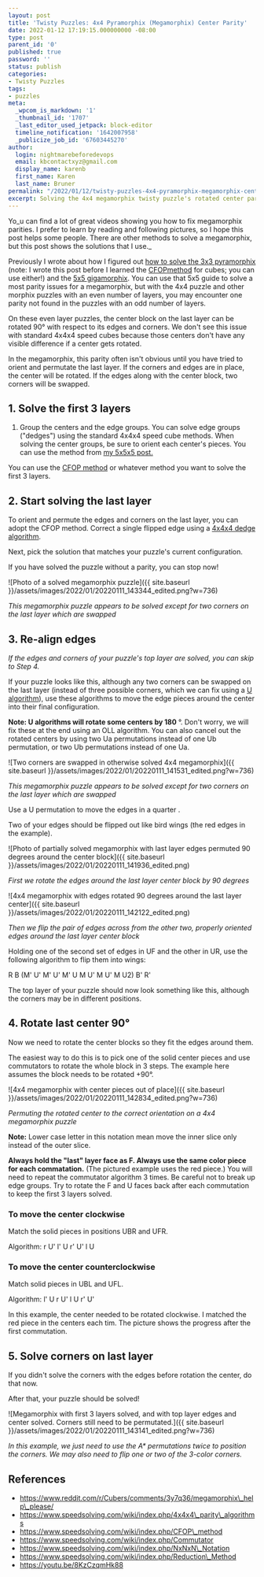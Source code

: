 ```yaml
---
layout: post
title: 'Twisty Puzzles: 4x4 Pyramorphix (Megamorphix) Center Parity'
date: 2022-01-12 17:19:15.000000000 -08:00
type: post
parent_id: '0'
published: true
password: ''
status: publish
categories:
- Twisty Puzzles
tags:
- puzzles
meta:
  _wpcom_is_markdown: '1'
  _thumbnail_id: '1707'
  _last_editor_used_jetpack: block-editor
  timeline_notification: '1642007958'
  _publicize_job_id: '67603445270'
author:
  login: nightmarebeforedevops
  email: kbcontactxyz@gmail.com
  display_name: karenb
  first_name: Karen
  last_name: Bruner
permalink: "/2022/01/12/twisty-puzzles-4x4-pyramorphix-megamorphix-center-parity/"
excerpt: Solving the 4x4 megamorphix twisty puzzle's rotated center parity
---
```

<!-- wp:paragraph -->

Yo_u can find a lot of great videos showing you how to fix megamorphix parities. I prefer to learn by reading and following pictures, so I hope this post helps some people. There are other methods to solve a megamorphix, but this post shows the solutions that I use._

<!-- /wp:paragraph -->

<!-- wp:paragraph -->

Previously I wrote about how I figured out [how to solve the 3x3 pyramorphix](https://productionwithscissors.run/2021/05/06/twisty-puzzles-3x3-pyramorphix-solution/) (note: I wrote this post before I learned the [CFOP](https://www.speedsolving.com/wiki/index.php/CFOP_method)[method](https://www.speedsolving.com/wiki/index.php/CFOP_method) for cubes; you can use either!) and the [5x5 gigamorphix](https://productionwithscissors.run/2021/06/10/twisty-puzzles-5x5-pyramorphix-gigamorphix-solution/). You can use that 5x5 guide to solve a most parity issues for a megamorphix, but with the 4x4 puzzle and other morphix puzzles with an even number of layers, you may encounter one parity not found in the puzzles with an odd number of layers.

<!-- /wp:paragraph -->

<!-- wp:paragraph -->

On these even layer puzzles, the center block on the last layer can be rotated 90° with respect to its edges and corners. We don't see this issue with standard 4x4x4 speed cubes because those centers don't have any visible difference if a center gets rotated.

<!-- /wp:paragraph -->

<!-- wp:paragraph -->

In the megamorphix, this parity often isn't obvious until you have tried to orient and permutate the last layer. If the corners and edges are in place, the center will be rotated. If the edges along with the center block, two corners will be swapped.

<!-- /wp:paragraph -->

<!-- wp:heading -->

## 1. Solve the first 3 layers

<!-- /wp:heading -->

<!-- wp:list {"ordered":true} -->

1. Group the centers and the edge groups. You can solve edge groups ("dedges") using the standard 4x4x4 speed cube methods. When solving the center groups, be sure to orient each center's pieces. You can use the method from [my 5x5x5 post.](https://productionwithscissors.run/2021/06/10/twisty-puzzles-5x5-pyramorphix-gigamorphix-solution/)

<!-- /wp:list -->

<!-- wp:paragraph -->

You can use the [CFOP method](https://www.speedsolving.com/wiki/index.php/CFOP_method) or whatever method you want to solve the first 3 layers.

<!-- /wp:paragraph -->

<!-- wp:heading -->

## 2. Start solving the last layer

<!-- /wp:heading -->

<!-- wp:paragraph -->

To orient and permute the edges and corners on the last layer, you can adopt the CFOP method. Correct a single flipped edge using a [4x4x4 dedge algorithm](https://www.speedsolving.com/wiki/index.php/4x4x4_parity_algorithms#One_dedge_flip).

<!-- /wp:paragraph -->

<!-- wp:paragraph -->

Next, pick the solution that matches your puzzle's current configuration.

<!-- /wp:paragraph -->

<!-- wp:group -->

<!-- wp:columns -->
<!-- wp:column {"width":"66.66%"} -->
<!-- wp:paragraph -->

If you have solved the puzzle without a parity, you can stop now!

<!-- /wp:paragraph -->

<!-- /wp:column -->

<!-- wp:column {"width":"33.33%"} -->

<!-- wp:image {"id":1712,"sizeSlug":"large","linkDestination":"none"} -->
![Photo of a solved megamorphix puzzle]({{ site.baseurl }}/assets/images/2022/01/20220111_143344_edited.png?w=736)  

_This megamorphix puzzle appears to be solved except for two corners on the last layer which are swapped_

<!-- /wp:image -->

<!-- /wp:column -->

<!-- /wp:columns -->

<!-- /wp:group -->

<!-- wp:heading -->

## 3. Re-align edges

<!-- /wp:heading -->

<!-- wp:columns -->

<!-- wp:column {"width":"66.66%"} -->
<!-- wp:paragraph -->

_If the edges and corners of your puzzle's top layer are solved, you can skip to Step 4._

<!-- /wp:paragraph -->

<!-- wp:paragraph -->

If your puzzle looks like this, although any two corners can be swapped on the last layer (instead of three possible corners, which we can fix using a [U algorithm](https://www.speedsolving.com/wiki/index.php/PLL#U_Permutation_:_a)), use these algorithms to move the edge pieces around the center into their final configuration.

<!-- /wp:paragraph -->

<!-- wp:paragraph -->

**Note: U algorithms will rotate some centers by 180** °. Don't worry, we will fix these at the end using an OLL algorithm. You can also cancel out the rotated centers by using two Ua permutations instead of one Ub permutation, or two Ub permutations instead of one Ua.

<!-- /wp:paragraph -->

<!-- /wp:column -->

<!-- wp:column {"width":"33.33%"} -->

<!-- wp:image {"id":1707,"sizeSlug":"large","linkDestination":"none"} -->
![Two corners are swapped in otherwise solved 4x4 megamorphix]({{ site.baseurl }}/assets/images/2022/01/20220111_141531_edited.png?w=736)  

_This megamorphix puzzle appears to be solved except for two corners on the last layer which are swapped_

<!-- /wp:image -->

<!-- /wp:column -->

<!-- /wp:columns -->

<!-- wp:columns -->

<!-- wp:column -->
<!-- wp:paragraph -->

Use a U permutation to move the edges in a quarter .

<!-- /wp:paragraph -->

<!-- wp:paragraph -->

Two of your edges should be flipped out like bird wings (the red edges in the example).

<!-- /wp:paragraph -->

<!-- /wp:column -->

<!-- wp:column -->

<!-- wp:image {"id":1716,"sizeSlug":"large","linkDestination":"none"} -->
![Photo of partially solved megamorphix with last layer edges permuted 90 degrees around the center block]({{ site.baseurl }}/assets/images/2022/01/20220111_141936_edited.png)  

_First we rotate the edges around the last layer center block by 90 degrees_

<!-- /wp:image -->

<!-- /wp:column -->

<!-- /wp:columns -->

<!-- wp:columns -->

<!-- wp:column -->
<!-- wp:image {"id":1715,"sizeSlug":"large","linkDestination":"none"} -->
![4x4 megamorphix with edges rotated 90 degrees around the last layer center]({{ site.baseurl }}/assets/images/2022/01/20220111_142122_edited.png)  

_Then we flip the pair of edges across from the other two, properly oriented edges around the last layer center block_

<!-- /wp:image -->

<!-- /wp:column -->

<!-- wp:column -->

<!-- wp:paragraph -->

Holding one of the second set of edges in UF and the other in UR, use the following algorithm to flip them into wings:

<!-- /wp:paragraph -->

<!-- wp:paragraph -->

R B (M' U' M' U' M' U M U' M U' M U2) B' R'

<!-- /wp:paragraph -->

<!-- wp:paragraph -->

The top layer of your puzzle should now look something like this, although the corners may be in different positions.

<!-- /wp:paragraph -->

<!-- /wp:column -->

<!-- /wp:columns -->

<!-- wp:heading -->

## 4. Rotate last center 90°

<!-- /wp:heading -->

<!-- wp:columns -->

<!-- wp:column -->
<!-- wp:paragraph -->

Now we need to rotate the center blocks so they fit the edges around them.

<!-- /wp:paragraph -->

<!-- wp:paragraph -->

The easiest way to do this is to pick one of the solid center pieces and use commutators to rotate the whole block in 3 steps. The example here assumes the block needs to be rotated +90°.

<!-- /wp:paragraph -->

<!-- /wp:column -->

<!-- wp:column -->

<!-- wp:image {"id":1714,"sizeSlug":"large","linkDestination":"none"} -->
![4x4 megamorphix with center pieces out of place]({{ site.baseurl }}/assets/images/2022/01/20220111_142834_edited.png?w=736)  

_Permuting the rotated center to the correct orientation on a 4x4 megamorphix puzzle_

<!-- /wp:image -->

<!-- /wp:column -->

<!-- /wp:columns -->

<!-- wp:paragraph -->

**Note:** Lower case letter in this notation mean move the inner slice only instead of the outer slice.

<!-- /wp:paragraph -->

<!-- wp:paragraph -->

**Always hold the "last" layer face as F. Always use the same color piece for each commatation.** (The pictured example uses the red piece.) You will need to repeat the commutator algorithm 3 times. Be careful not to break up edge groups. Try to rotate the F and U faces back after each commutation to keep the first 3 layers solved.

<!-- /wp:paragraph -->

<!-- wp:heading {"level":3} -->

### To move the center clockwise

<!-- /wp:heading -->

<!-- wp:paragraph -->

Match the solid pieces in positions UBR and UFR.

<!-- /wp:paragraph -->

<!-- wp:paragraph -->

Algorithm: r U' l' U r' U' l U

<!-- /wp:paragraph -->

<!-- wp:heading {"level":3} -->

### To move the center counterclockwise

<!-- /wp:heading -->

<!-- wp:paragraph -->

Match solid pieces in UBL and UFL.

<!-- /wp:paragraph -->

<!-- wp:paragraph -->

Algorithm: l' U r U' l U r' U'

<!-- /wp:paragraph -->

<!-- wp:paragraph -->

In this example, the center needed to be rotated clockwise. I matched the red piece in the centers each tim. The picture shows the progress after the first commutation.

<!-- /wp:paragraph -->

<!-- wp:heading -->

## 5. Solve corners on last layer

<!-- /wp:heading -->

<!-- wp:columns -->

<!-- wp:column {"width":"33.33%"} -->
<!-- wp:paragraph -->

If you didn't solve the corners with the edges before rotation the center, do that now.

<!-- /wp:paragraph -->

<!-- wp:paragraph -->

After that, your puzzle should be solved!

<!-- /wp:paragraph -->

<!-- /wp:column -->

<!-- wp:column {"width":"66.66%"} -->

<!-- wp:image {"id":1713,"sizeSlug":"large","linkDestination":"none"} -->
![Megamorphix with first 3 layers solved, and with top layer edges and center solved. Corners still need to be permutated.]({{ site.baseurl }}/assets/images/2022/01/20220111_143141_edited.png?w=736)  

_In this example, we just need to use the A* permutations twice to position the corners. We may also need to flip one or two of the 3-color corners._

<!-- /wp:image -->

<!-- /wp:column -->

<!-- /wp:columns -->

<!-- wp:heading -->

## References

<!-- /wp:heading -->

<!-- wp:list -->

- https://www.reddit.com/r/Cubers/comments/3y7q36/megamorphix\_help\_please/
- https://www.speedsolving.com/wiki/index.php/4x4x4\_parity\_algorithms
- https://www.speedsolving.com/wiki/index.php/CFOP\_method
- https://www.speedsolving.com/wiki/index.php/Commutator
- https://www.speedsolving.com/wiki/index.php/NxNxN\_Notation
- https://www.speedsolving.com/wiki/index.php/Reduction\_Method
- https://youtu.be/8KzCzqmHk88

<!-- /wp:list -->

